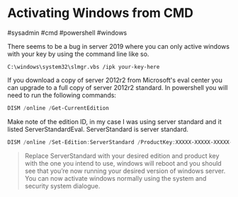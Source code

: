 # Activating Windows from CMD
#sysadmin #cmd #powershell #windows

There seems to be a bug in server 2019 where you can only active windows with your key by using the command line like so.

```
C:\windows\system32\slmgr.vbs /ipk your-key-here
```

If you download a copy of server 2012r2 from Microsoft's eval center you can upgrade to a full copy of server 2012r2 standard. 
In powershell you will need to run the following commands:

```powershell
DISM /online /Get-CurrentEdition
```

Make note of the edition ID, in my case I was using server standard and it listed ServerStandardEval. ServerStandard is server standard.

```powershell
DISM /online /Set-Edition:ServerStandard /ProductKey:XXXXX-XXXXX-XXXXX-XXXXX-XXXXX /AcceptEula
```

> Replace ServerStandard with your desired edition and product key with the one you intend to use, windows will reboot and you should see that you’re now running your desired version of windows server. You can now activate windows normally using the system and security system dialogue.
